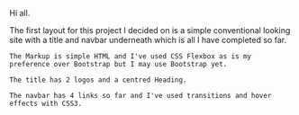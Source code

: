 Hi all.

The first layout for this project I decided on is a simple conventional looking site with a title and navbar underneath which is all I have completed so far.

    The Markup is simple HTML and I've used CSS Flexbox as is my preference over Bootstrap but I may use Bootstrap yet.
    
    The title has 2 logos and a centred Heading.
    
    The navbar has 4 links so far and I've used transitions and hover effects with CSS3.